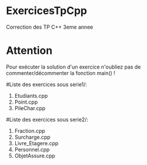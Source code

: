 # ExercicesTpCpp
Correction des TP C++ 3eme annee

# Attention
Pour exécuter la solution d'un exercice n'oubliez pas de commenter/décommenter la fonction main() !

#Liste des exercices sous serie1/:
1. Etudiants.cpp
2. Point.cpp
3. PileChar.cpp

#Liste des exercices sous serie2/:
1. Fraction.cpp
2. Surcharge.cpp
3. Livre_Etagere.cpp
4. Personnel.cpp
5. ObjetAssure.cpp
